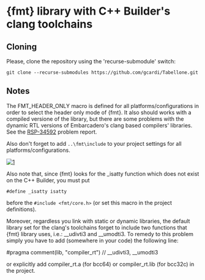 # {fmt} library with C++ Builder's clang toolchains

## Cloning

Please, clone the repository using the 'recurse-submodule' switch:

```
git clone --recurse-submodules https://github.com/gcardi/Tabellone.git
```

## Notes

The FMT_HEADER_ONLY macro is defined for all platforms/configurations in order to select the header only mode of {fmt}.
It also should works with a compiled versione of the library, but there are some problems with the dynamic RTL versions of Embarcadero's clang based compilers' libraries. See the [RSP-34592](https://quality.embarcadero.com/browse/RSP-34592) problem report.

Also don't forget to add ```..\fmt\include``` to your project settings for all platforms/configurations.

<a href="https://ibb.co/6PpYkYH"><img src="https://i.ibb.co/G217q7W/1.png" alt="1" border="0"></a>

Also note that, since {fmt} looks for the _isatty function which does not exist on the C++ Builder, you must put 

```#define _isatty isatty```

before the ```#include <fmt/core.h>``` (or set this macro in the project definitions).

Moreover, regardless you link with static or dynamic libraries, the default library set for the clang's toolchains forget to include two functions that {fmt} library uses, i.e.: __udivti3 and __umodti3. To remedy to this problem simply you have to add (somewhere in your code) the following line:

#pragma comment(lib, "compiler_rt") // __udivti3, __umodti3

or explicitly add compiler_rt.a (for bcc64) or compiler_rt.lib (for bcc32c) in the project.

